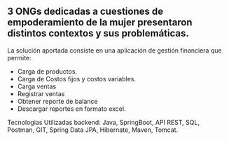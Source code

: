 
## 3 ONGs dedicadas a cuestiones de empoderamiento de la mujer presentaron distintos contextos y sus problemáticas. 
La solución aportada consiste en una aplicación de gestión financiera que permite:

*  Carga de productos.
*  Carga de Costos fijos y costos variables.
*  Carga ventas
*  Registrar ventas
*  Obtener reporte de balance
*  Descargar reportes en formato excel.

Tecnologias Utilizadas backend: Java, SpringBoot, API REST, SQL, Postman, GIT, Spring Data JPA, Hibernate, Maven, Tomcat. 

